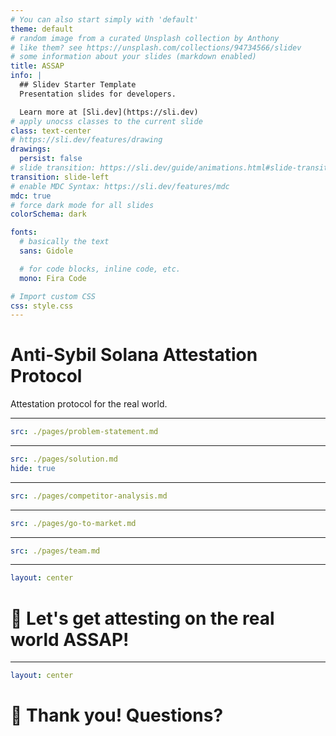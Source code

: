 ```yaml
---
# You can also start simply with 'default'
theme: default
# random image from a curated Unsplash collection by Anthony
# like them? see https://unsplash.com/collections/94734566/slidev
# some information about your slides (markdown enabled)
title: ASSAP
info: |
  ## Slidev Starter Template
  Presentation slides for developers.

  Learn more at [Sli.dev](https://sli.dev)
# apply unocss classes to the current slide
class: text-center
# https://sli.dev/features/drawing
drawings:
  persist: false
# slide transition: https://sli.dev/guide/animations.html#slide-transitions
transition: slide-left
# enable MDC Syntax: https://sli.dev/features/mdc
mdc: true
# force dark mode for all slides
colorSchema: dark

fonts:
  # basically the text
  sans: Gidole

  # for code blocks, inline code, etc.
  mono: Fira Code

# Import custom CSS
css: style.css
---
```


# Anti-Sybil Solana Attestation Protocol

Attestation protocol for the real world.

<!--
The last comment block of each slide will be treated as slide notes. It will be visible and editable in Presenter Mode along with the slide. [Read more in the docs](https://sli.dev/guide/syntax.html#notes)
-->

---

```yaml
src: ./pages/problem-statement.md
```

---

```yaml
src: ./pages/solution.md
hide: true
```

---

```yaml
src: ./pages/competitor-analysis.md
```

---

```yaml
src: ./pages/go-to-market.md
```

---

```yaml
src: ./pages/team.md
```

---

```yaml
layout: center
```

# 📝 Let's get attesting on the real world ASSAP!

---

```yaml
layout: center
```

# 🙏 Thank you! Questions?
